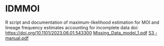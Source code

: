 # IDMMOI
R script and documentation of maximum-likelihood estimation for MOI and lineage frequency estimates accounting for incomplete data  doi: https://doi.org/10.1101/2023.06.01.543300
[Missing_Data_model_1.pdf](https://github.com/mhashemihsmw/IDMMOI/files/14459793/Missing_Data_model_1.pdf)
[S3 - manual.pdf](https://github.com/mhashemihsmw/IDMMOI/files/14459795/S3.-.manual.pdf)
